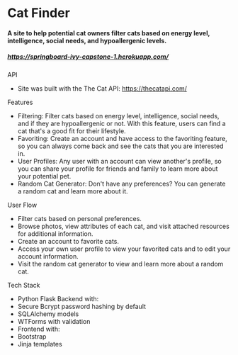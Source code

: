 # Cat Finder
#### A site to help potential cat owners filter cats based on energy level, intelligence, social needs, and hypoallergenic levels. 
##### https://springboard-ivy-capstone-1.herokuapp.com/

API

* Site was built with the The Cat API: https://thecatapi.com/

Features

* Filtering: Filter cats based on energy level, intelligence, social needs, and if they are hypoallergenic or not. With this feature, users can find a cat that's a good fit for their lifestyle.
* Favoriting: Create an account and have access to the favoriting feature, so you can always come back and see the cats that you are interested in.
* User Profiles: Any user with an account can view another's profile, so you can share your profile for friends and family to learn more about your potential pet.
* Random Cat Generator: Don't have any preferences? You can generate a random cat and learn more about it.

User Flow

* Filter cats based on personal preferences.
* Browse photos, view attributes of each cat, and visit attached resources for additional information.
* Create an account to favorite cats.
* Access your own user profile to view your favorited cats and to edit your account information.
* Visit the random cat generator to view and learn more about a random cat.

Tech Stack

* Python Flask Backend with:
 * Secure Bcrypt password hashing by default
 * SQLAlchemy models
 * WTForms with validation
* Frontend with:
 * Bootstrap
 * Jinja templates
